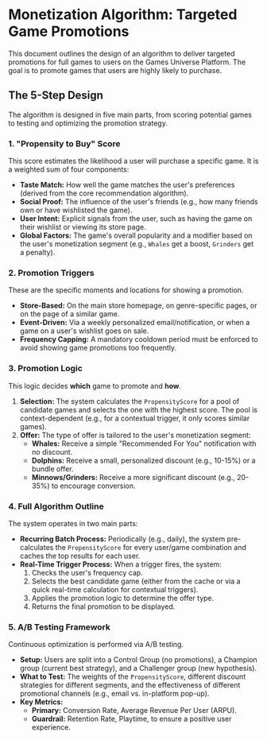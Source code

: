 # Monetization Algorithm: Targeted Game Promotions

This document outlines the design of an algorithm to deliver targeted promotions for full games to users on the Games Universe Platform. The goal is to promote games that users are highly likely to purchase.

## The 5-Step Design

The algorithm is designed in five main parts, from scoring potential games to testing and optimizing the promotion strategy.

### 1. "Propensity to Buy" Score

This score estimates the likelihood a user will purchase a specific game. It is a weighted sum of four components:

*   **Taste Match:** How well the game matches the user's preferences (derived from the core recommendation algorithm).
*   **Social Proof:** The influence of the user's friends (e.g., how many friends own or have wishlisted the game).
*   **User Intent:** Explicit signals from the user, such as having the game on their wishlist or viewing its store page.
*   **Global Factors:** The game's overall popularity and a modifier based on the user's monetization segment (e.g., `Whales` get a boost, `Grinders` get a penalty).

### 2. Promotion Triggers

These are the specific moments and locations for showing a promotion.

*   **Store-Based:** On the main store homepage, on genre-specific pages, or on the page of a similar game.
*   **Event-Driven:** Via a weekly personalized email/notification, or when a game on a user's wishlist goes on sale.
*   **Frequency Capping:** A mandatory cooldown period must be enforced to avoid showing game promotions too frequently.

### 3. Promotion Logic

This logic decides **which** game to promote and **how**.

1.  **Selection:** The system calculates the `PropensityScore` for a pool of candidate games and selects the one with the highest score. The pool is context-dependent (e.g., for a contextual trigger, it only scores similar games).
2.  **Offer:** The type of offer is tailored to the user's monetization segment:
    *   **Whales:** Receive a simple "Recommended For You" notification with no discount.
    *   **Dolphins:** Receive a small, personalized discount (e.g., 10-15%) or a bundle offer.
    *   **Minnows/Grinders:** Receive a more significant discount (e.g., 20-35%) to encourage conversion.

### 4. Full Algorithm Outline

The system operates in two main parts:

*   **Recurring Batch Process:** Periodically (e.g., daily), the system pre-calculates the `PropensityScore` for every user/game combination and caches the top results for each user.
*   **Real-Time Trigger Process:** When a trigger fires, the system:
    1.  Checks the user's frequency cap.
    2.  Selects the best candidate game (either from the cache or via a quick real-time calculation for contextual triggers).
    3.  Applies the promotion logic to determine the offer type.
    4.  Returns the final promotion to be displayed.

### 5. A/B Testing Framework

Continuous optimization is performed via A/B testing.

*   **Setup:** Users are split into a Control Group (no promotions), a Champion group (current best strategy), and a Challenger group (new hypothesis).
*   **What to Test:** The weights of the `PropensityScore`, different discount strategies for different segments, and the effectiveness of different promotional channels (e.g., email vs. in-platform pop-up).
*   **Key Metrics:**
    *   **Primary:** Conversion Rate, Average Revenue Per User (ARPU).
    *   **Guardrail:** Retention Rate, Playtime, to ensure a positive user experience.
